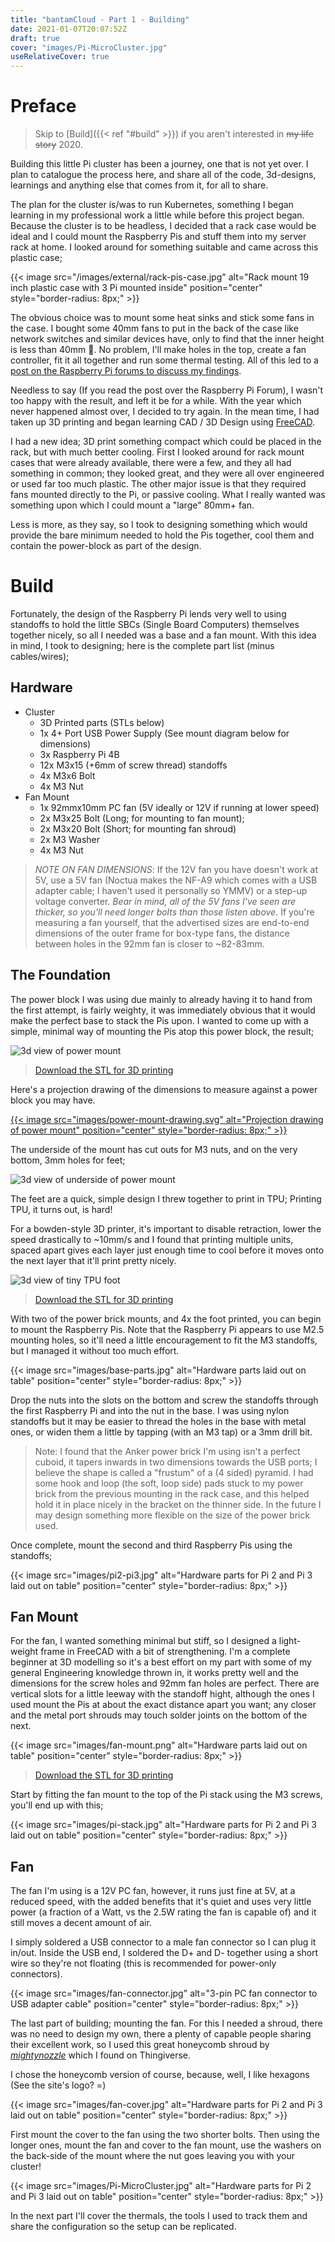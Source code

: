 ```yaml
---
title: "bantamCloud - Part 1 - Building"
date: 2021-01-07T20:07:52Z
draft: true
cover: "images/Pi-MicroCluster.jpg"
useRelativeCover: true
---
```


# Preface

> Skip to [Build]({{< ref "#build" >}}) if you aren't interested in ~~my life story~~ 2020.

Building this little Pi cluster has been a journey, one that is not yet over. I plan to catalogue the process here, and share all of the code, 3d-designs, learnings and anything else that comes from it, for all to share.

The plan for the cluster is/was to run Kubernetes, something I began learning in my professional work a little while before this project began. Because the cluster is to be headless, I decided that a rack case would be ideal and I could mount the Raspberry Pis and stuff them into my server rack at home. I looked around for something suitable and came across this plastic case;

{{< image src="/images/external/rack-pis-case.jpg" alt="Rack mount 19 inch plastic case with 3 Pi mounted inside" position="center" style="border-radius: 8px;" >}}

The obvious choice was to mount some heat sinks and stick some fans in the case. I bought some 40mm fans to put in the back of the case like network switches and similar devices have, only to find that the inner height is less than 40mm 🤦. No problem, I'll make holes in the top, create a fan controller, fit it all together and run some thermal testing. All of this led to a [post on the Raspberry Pi forums to discuss my findings](https://www.raspberrypi.org/forums/viewtopic.php?f=29&t=271862#p1648048).

Needless to say (If you read the post over the Raspberry Pi Forum), I wasn't too happy with the result, and left it be for a while. With the year which never happened almost over, I decided to try again. In the mean time, I had taken up 3D printing and began learning CAD / 3D Design using [FreeCAD](https://freecadweb.org/index.php). 

I had a new idea; 3D print something compact which could be placed in the rack, but with much better cooling. First I looked around for rack mount cases that were already available, there were a few, and they all had something in common; they looked great, and they were all over engineered or used far too much plastic. The other major issue is that they required fans mounted directly to the Pi, or passive cooling. What I really wanted was something upon which I could mount a "large" 80mm+ fan.

Less is more, as they say, so I took to designing something which would provide the bare minimum needed to hold the Pis together, cool them and contain the power-block as part of the design.

# Build

Fortunately, the design of the Raspberry Pi lends very well to using standoffs to hold the little SBCs (Single Board Computers) themselves together nicely, so all I needed was a base and a fan mount. With this idea in mind, I took to designing; here is the complete part list (minus cables/wires);

## Hardware

* Cluster
    * 3D Printed parts (STLs below)
    * 1x 4+ Port USB Power Supply (See mount diagram below for dimensions)
    * 3x Raspberry Pi 4B
    * 12x M3x15 (+6mm of screw thread) standoffs
    * 4x M3x6 Bolt
    * 4x M3 Nut
* Fan Mount
    * 1x 92mmx10mm PC fan (5V ideally or 12V if running at lower speed)
    * 2x M3x25 Bolt (Long; for mounting to fan mount);
    * 2x M3x20 Bolt (Short; for mounting fan shroud)
    * 2x M3 Washer
    * 4x M3 Nut

> _NOTE ON FAN DIMENSIONS_: If the 12V fan you have doesn't work at 5V, use a 5V fan (Noctua makes the NF-A9 which comes with a USB adapter cable; I haven't used it personally so YMMV) or a step-up voltage converter. *Bear in mind, all of the 5V fans I've seen are thicker, so you'll need longer bolts than those listen above*. If you're measuring a fan yourself, that the advertised sizes are end-to-end dimensions of the outer frame for box-type fans, the distance between holes in the 92mm fan is closer to ~82-83mm.

## The Foundation

The power block I was using due mainly to already having it to hand from the first attempt, is fairly weighty, it was immediately obvious that it would make the perfect base to stack the Pis upon. I wanted to come up with a simple, minimal way of mounting the Pis atop this power block, the result;

![3d view of power mount](images/power-mount.png)

> [Download the STL for 3D printing](files/power-mount.stl)

Here's a projection drawing of the dimensions to measure against a power block you may have.

[{{< image src="images/power-mount-drawing.svg" alt="Projection drawing of power mount" position="center" style="border-radius: 8px;" >}}](images/power-mount-drawing.svg)

The underside of the mount has cut outs for M3 nuts, and on the very bottom, 3mm holes for feet;

![3d view of underside of power mount](images/power-mount-underside.png)

The feet are a quick, simple design I threw together to print in TPU; Printing TPU, it turns out, is hard!

For a bowden-style 3D printer, it's important to disable retraction, lower the speed drastically to ~10mm/s and I found that printing multiple units, spaced apart gives each layer just enough time to cool before it moves onto the next layer that it'll print pretty nicely.

![3d view of tiny TPU foot](images/foot.png)

> [Download the STL for 3D printing](files/foot.stl)

With two of the power brick mounts, and 4x the foot printed, you can begin to mount the Raspberry Pis. Note that the Raspberry Pi appears to use M2.5 mounting holes, so it'll need a little encouragement to fit the M3 standoffs, but I managed it without too much effort.

{{< image src="images/base-parts.jpg" alt="Hardware parts laid out on table" position="center" style="border-radius: 8px;" >}}

Drop the nuts into the slots on the bottom and screw the standoffs through the first Raspberry Pi and into the nut in the base. I was using nylon standoffs but it may be easier to thread the holes in the base with metal ones, or widen them a little by tapping (with an M3 tap) or a 3mm drill bit.

> Note: I found that the Anker power brick I'm using isn't a perfect cuboid, it tapers inwards in two dimensions towards the USB ports; I believe the shape is called a "frustum" of a (4 sided) pyramid. I had some hook and loop (the soft, loop side) pads stuck to my power brick from the previous mounting in the rack case, and this helped hold it in place nicely in the bracket on the thinner side. In the future I may design something more flexible on the size of the power brick used.

Once complete, mount the second and third Raspberry Pis using the standoffs;

{{< image src="images/pi2-pi3.jpg" alt="Hardware parts for Pi 2 and Pi 3 laid out on table" position="center" style="border-radius: 8px;" >}}

## Fan Mount

For the fan, I wanted something minimal but stiff, so I designed a light-weight frame in FreeCAD with a bit of strengthening. I'm a complete beginner at 3D modelling so it's a best effort on my part with some of my general Engineering knowledge thrown in, it works pretty well and the dimensions for the screw holes and 92mm fan holes are perfect. There are vertical slots for a little leeway with the standoff hight, although the ones I used mount the Pis at about the exact distance apart you want; any closer and the metal port shrouds may touch solder joints on the bottom of the next.

{{< image src="images/fan-mount.png" alt="Hardware parts laid out on table" position="center" style="border-radius: 8px;" >}}

> [Download the STL for 3D printing](files/fan-mount.stl)

Start by fitting the fan mount to the top of the Pi stack using the M3 screws, you'll end up with this;

{{< image src="images/pi-stack.jpg" alt="Hardware parts for Pi 2 and Pi 3 laid out on table" position="center" style="border-radius: 8px;" >}}

## Fan

The fan I'm using is a 12V PC fan, however, it runs just fine at 5V, at a reduced speed, with the added benefits that it's quiet and uses very little power (a fraction of a Watt, vs the 2.5W rating the fan is capable of) and it still moves a decent amount of air.

I simply soldered a USB connector to a male fan connector so I can plug it in/out. Inside the USB end, I soldered the D+ and D- together using a short wire so they're not floating (this is recommended for power-only connectors).

{{< image src="images/fan-connector.jpg" alt="3-pin PC fan connector to USB adapter cable" position="center" style="border-radius: 8px;" >}}

The last part of building; mounting the fan. For this I needed a shroud, there was no need to design my own, there a plenty of capable people sharing their excellent work, so I used this great honeycomb shroud by [_mightynozzle_](https://mightynozzle.com/3d-models/customizable-fan-grill-cover) which I found on Thingiverse.

I chose the honeycomb version of course, because, well, I like hexagons (See the site's logo? =)

{{< image src="images/fan-cover.jpg" alt="Hardware parts for Pi 2 and Pi 3 laid out on table" position="center" style="border-radius: 8px;" >}}

First mount the cover to the fan using the two shorter bolts. Then using the longer ones, mount the fan and cover to the fan mount, use the washers on the back-side of the mount where the nut goes leaving you with your cluster!

{{< image src="images/Pi-MicroCluster.jpg" alt="Hardware parts for Pi 2 and Pi 3 laid out on table" position="center" style="border-radius: 8px;" >}}

In the next part I'll cover the thermals, the tools I used to track them and share the configuration so the setup can be replicated.